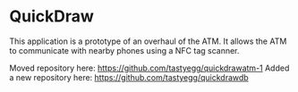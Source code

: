 # QuickDraw
This application is a prototype of an overhaul of the ATM. It allows the ATM to communicate with nearby phones using a NFC tag scanner.

Moved repository here: https://github.com/tastyegg/quickdrawatm-1
Added a new repository here: https://github.com/tastyegg/quickdrawdb
